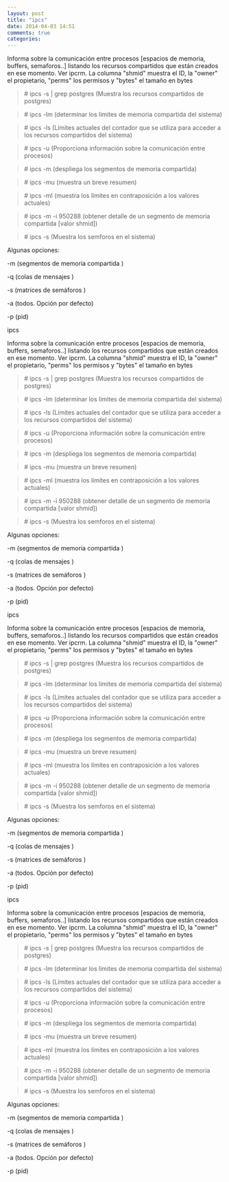 ```yaml
---
layout: post
title: "ipcs"
date: 2014-04-03 14:51
comments: true
categories: 
---
```

Informa sobre la comunicación entre procesos [espacios de memoria, buffers, semaforos..] listando los recursos compartidos que están creados en ese momento. Ver ipcrm. La columna "shmid" muestra el ID, la "owner" el propietario, "perms" los permisos y "bytes" el tamaño en bytes  

>\# ipcs -s | grep postgres  (Muestra los recursos compartidos de postgres) 

>\# ipcs -lm (determinar los limites de memoria compartida del sistema) 

>\# ipcs -ls (Límites actuales del contador que se utiliza para acceder a los recursos compartidos del sistema)

>\# ipcs -u  (Proporciona información sobre la comunicación entre procesos)

>\# ipcs -m (despliega los segmentos de memoria compartida)

>\# ipcs -mu (muestra un breve resumen)

>\# ipcs -ml (muestra los límites en contraposición a los valores actuales)

>\# ipcs -m -i 950288 (obtener detalle de un segmento de memoria compartida [valor shmid])

>\# ipcs -s (Muestra los semforos en el sistema) 

Algunas opciones:

-m  (segmentos de memoria compartida )

-q   (colas de mensajes )

-s   (matrices de semáforos )

-a   (todos. Opción por defecto) 

-p   (pid)

ipcs

Informa sobre la comunicación entre procesos [espacios de memoria, buffers, semaforos..] listando los recursos compartidos que están creados en ese momento. Ver ipcrm. La columna "shmid" muestra el ID, la "owner" el propietario, "perms" los permisos y "bytes" el tamaño en bytes  

>\# ipcs -s | grep postgres  (Muestra los recursos compartidos de postgres) 

>\# ipcs -lm (determinar los limites de memoria compartida del sistema) 

>\# ipcs -ls (Límites actuales del contador que se utiliza para acceder a los recursos compartidos del sistema)

>\# ipcs -u  (Proporciona información sobre la comunicación entre procesos)

>\# ipcs -m (despliega los segmentos de memoria compartida)

>\# ipcs -mu (muestra un breve resumen)

>\# ipcs -ml (muestra los límites en contraposición a los valores actuales)

>\# ipcs -m -i 950288 (obtener detalle de un segmento de memoria compartida [valor shmid])

>\# ipcs -s (Muestra los semforos en el sistema) 

Algunas opciones:

-m  (segmentos de memoria compartida )

-q   (colas de mensajes )

-s   (matrices de semáforos )

-a   (todos. Opción por defecto) 

-p   (pid)

ipcs

Informa sobre la comunicación entre procesos [espacios de memoria, buffers, semaforos..] listando los recursos compartidos que están creados en ese momento. Ver ipcrm. La columna "shmid" muestra el ID, la "owner" el propietario, "perms" los permisos y "bytes" el tamaño en bytes  

>\# ipcs -s | grep postgres  (Muestra los recursos compartidos de postgres) 

>\# ipcs -lm (determinar los limites de memoria compartida del sistema) 

>\# ipcs -ls (Límites actuales del contador que se utiliza para acceder a los recursos compartidos del sistema)

>\# ipcs -u  (Proporciona información sobre la comunicación entre procesos)

>\# ipcs -m (despliega los segmentos de memoria compartida)

>\# ipcs -mu (muestra un breve resumen)

>\# ipcs -ml (muestra los límites en contraposición a los valores actuales)

>\# ipcs -m -i 950288 (obtener detalle de un segmento de memoria compartida [valor shmid])

>\# ipcs -s (Muestra los semforos en el sistema) 

Algunas opciones:

-m  (segmentos de memoria compartida )

-q   (colas de mensajes )

-s   (matrices de semáforos )

-a   (todos. Opción por defecto) 

-p   (pid)

ipcs

Informa sobre la comunicación entre procesos [espacios de memoria, buffers, semaforos..] listando los recursos compartidos que están creados en ese momento. Ver ipcrm. La columna "shmid" muestra el ID, la "owner" el propietario, "perms" los permisos y "bytes" el tamaño en bytes  

>\# ipcs -s | grep postgres  (Muestra los recursos compartidos de postgres) 

>\# ipcs -lm (determinar los limites de memoria compartida del sistema) 

>\# ipcs -ls (Límites actuales del contador que se utiliza para acceder a los recursos compartidos del sistema)

>\# ipcs -u  (Proporciona información sobre la comunicación entre procesos)

>\# ipcs -m (despliega los segmentos de memoria compartida)

>\# ipcs -mu (muestra un breve resumen)

>\# ipcs -ml (muestra los límites en contraposición a los valores actuales)

>\# ipcs -m -i 950288 (obtener detalle de un segmento de memoria compartida [valor shmid])

>\# ipcs -s (Muestra los semforos en el sistema) 

Algunas opciones:

-m  (segmentos de memoria compartida )

-q   (colas de mensajes )

-s   (matrices de semáforos )

-a   (todos. Opción por defecto) 

-p   (pid)

